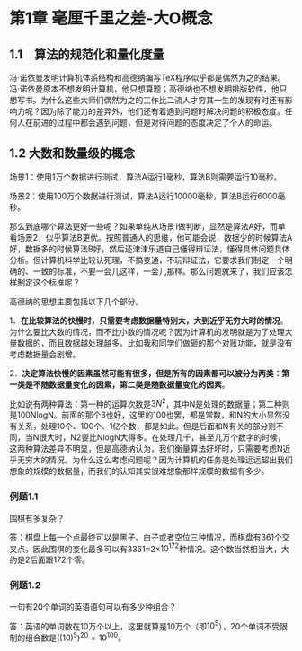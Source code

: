 

# 第1章 毫厘千里之差-大O概念

## 1.1　算法的规范化和量化度量

冯·诺依曼发明计算机体系结构和高德纳编写TeX程序似乎都是偶然为之的结果。冯·诺依曼原本不想发明计算机，他只想算题；高德纳也不想发明排版软件，他只想写书。为什么这些大师们偶然为之的工作比二流人才穷其一生的发现有时还有影响力呢？因为除了能力的差异外，他们还有着遇到问题时解决问题的积极态度。任何人在前进的过程中都会遇到问题，但是对待问题的态度决定了个人的命运。



## 1.2 大数和数量级的概念

场景1：使用1万个数据进行测试，算法A运行1毫秒，算法B则需要运行10毫秒。

场景2：使用100万个数据进行测试，算法A运行10000毫秒，算法B运行6000毫秒。

那么到底哪个算法更好一些呢？如果单纯从场景1做判断，显然是算法A好，而单看场景2，似乎算法B更优。按照普通人的思维，他可能会说，数据少的时候算法A好，数据多的时候算法B好，然后还津津乐道自己懂得辩证法，懂得具体问题具体分析。但计算机科学比较认死理，不搞变通，不玩辩证法，它要求我们制定一个明确的、一致的标准，不要一会儿这样，一会儿那样。那么问题就来了，我们应该怎样制定这个标准呢？


高德纳的思想主要包括以下几个部分。

1．**在比较算法的快慢时，只需要考虑数据量特别大，大到近乎无穷大时的情况**。为什么要比大数的情况，而不比小数的情况呢？因为计算机的发明就是为了处理大量数据的，而且数据越处理越多。比如我和同学们做砸的那个对账功能，就是没有考虑数据量会剧增。

2．**决定算法快慢的因素虽然可能有很多，但是所有的因素都可以被分为两类：第一类是不随数据量变化的因素，第二类是随数据量变化的因素**。

比如说有两种算法：第一种的运算次数是$3N^2$，其中N是处理的数据量；第二种则是100NlogN。前面的那个3也好，这里的100也罢，都是常数，和N的大小显然没有关系，处理10个、100个、1亿个数，都是如此。但是后面和N有关的部分则不同，当N很大时，N2要比NlogN大得多。在处理几千，甚至几万个数字的时候，这两种算法差异不明显，但是高德纳认为，我们衡量算法好坏时，只需要考虑N近乎无穷大的情况。为什么这么考虑问题呢？因为计算机的任务是处理远远超出我们想象的规模的数据量，而我们的认知其实很难想象那样规模的数据有多少。

### 例题1.1

围棋有多复杂？

答：棋盘上每一个点最终可以是黑子、白子或者空位三种情况，而棋盘有361个交叉点，因此围棋的变化最多可以有3361≈2×$10^{172}$种情况。这个数当然相当大，大约是2后面跟172个零。

### 例题1.2

一句有20个单词的英语语句可以有多少种组合？

答：英语的单词数在10万个以上，这里就算是10万个（即$10^5$），20个单词不受限制的组合数是$((10)^5)^{20}=10^{100}$。

